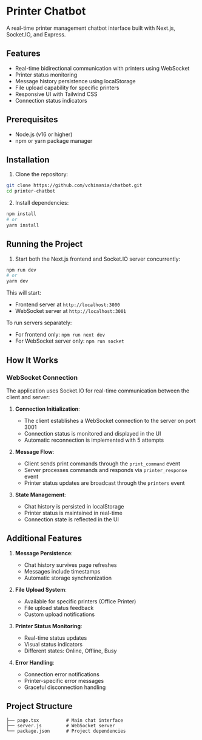 # Printer Chatbot

A real-time printer management chatbot interface built with Next.js, Socket.IO, and Express.

## Features

- Real-time bidirectional communication with printers using WebSocket
- Printer status monitoring
- Message history persistence using localStorage
- File upload capability for specific printers
- Responsive UI with Tailwind CSS
- Connection status indicators

## Prerequisites

- Node.js (v16 or higher)
- npm or yarn package manager

## Installation

1. Clone the repository:
```bash
git clone https://github.com/vchimania/chatbot.git
cd printer-chatbot
```

2. Install dependencies:
```bash
npm install
# or
yarn install
```

## Running the Project

1. Start both the Next.js frontend and Socket.IO server concurrently:
```bash
npm run dev
# or
yarn dev
```

This will start:
- Frontend server at `http://localhost:3000`
- WebSocket server at `http://localhost:3001`

To run servers separately:
- For frontend only: `npm run next dev`
- For WebSocket server only: `npm run socket`

## How It Works

### WebSocket Connection

The application uses Socket.IO for real-time communication between the client and server:

1. **Connection Initialization**:
   - The client establishes a WebSocket connection to the server on port 3001
   - Connection status is monitored and displayed in the UI
   - Automatic reconnection is implemented with 5 attempts

2. **Message Flow**:
   - Client sends print commands through the `print_command` event
   - Server processes commands and responds via `printer_response` event
   - Printer status updates are broadcast through the `printers` event

3. **State Management**:
   - Chat history is persisted in localStorage
   - Printer status is maintained in real-time
   - Connection state is reflected in the UI

## Additional Features

1. **Message Persistence**:
   - Chat history survives page refreshes
   - Messages include timestamps
   - Automatic storage synchronization

2. **File Upload System**:
   - Available for specific printers (Office Printer)
   - File upload status feedback
   - Custom upload notifications

3. **Printer Status Monitoring**:
   - Real-time status updates
   - Visual status indicators
   - Different states: Online, Offline, Busy

4. **Error Handling**:
   - Connection error notifications
   - Printer-specific error messages
   - Graceful disconnection handling

## Project Structure

```
├── page.tsx          # Main chat interface
├── server.js         # WebSocket server
└── package.json      # Project dependencies
```